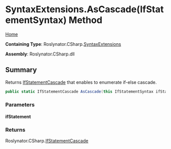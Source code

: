 <a name="_top"></a>

# SyntaxExtensions\.AsCascade\(IfStatementSyntax\) Method

[Home](../../../../README.md#_top)

**Containing Type**: Roslynator\.CSharp\.[SyntaxExtensions](../README.md#_top)

**Assembly**: Roslynator\.CSharp\.dll

## Summary

Returns [IfStatementCascade](../../IfStatementCascade/README.md#_top) that enables to enumerate if\-else cascade\.

```csharp
public static IfStatementCascade AsCascade(this IfStatementSyntax ifStatement)
```

### Parameters

#### ifStatement

### Returns

Roslynator\.CSharp\.[IfStatementCascade](../../IfStatementCascade/README.md#_top)

